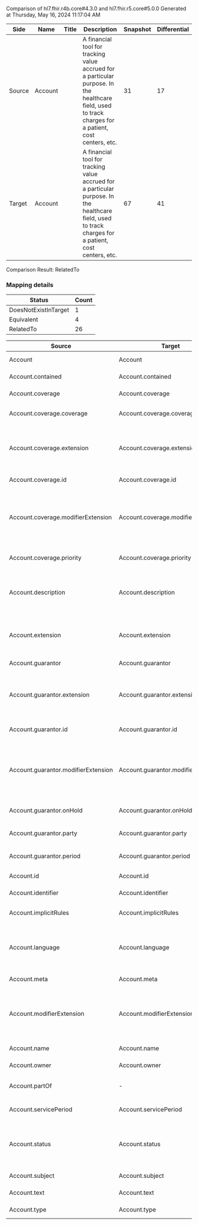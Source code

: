 Comparison of hl7.fhir.r4b.core#4.3.0 and hl7.fhir.r5.core#5.0.0
Generated at Thursday, May 16, 2024 11:17:04 AM

| Side | Name | Title | Description | Snapshot | Differential |
| --- | --- | --- | --- | --- | --- |
| Source | Account |  | A financial tool for tracking value accrued for a particular purpose.  In the healthcare field, used to track charges for a patient, cost centers, etc. | 31 | 17 |
| Target | Account |  | A financial tool for tracking value accrued for a particular purpose.  In the healthcare field, used to track charges for a patient, cost centers, etc. | 67 | 41 |


Comparison Result: RelatedTo


### Mapping details

| Status | Count |
| ------ | ----- |
DoesNotExistInTarget | 1 |
Equivalent | 4 |
RelatedTo | 26 |


| Source | Target | Status | Message |
| ------ | ------ | ------ | ------- |
| Account | Account | Equivalent | R4B `Account` maps as Equivalent to R5 `Account` |
| Account.contained | Account.contained | Equivalent | R4B `Account.contained` maps as Equivalent to R5 `Account.contained` |
| Account.coverage | Account.coverage | Equivalent | R4B `Account.coverage` maps as Equivalent to R5 `Account.coverage` |
| Account.coverage.coverage | Account.coverage.coverage | Equivalent | R4B `Account.coverage.coverage` maps as Equivalent to R5 `Account.coverage.coverage` |
| Account.coverage.extension | Account.coverage.extension | RelatedTo | R4B `Account.coverage.extension` maps as RelatedTo to R5 `Account.coverage.extension` - extension has change due to type change: R4B `extension` `Extension` maps as RelatedTo for R5 `extension` |
| Account.coverage.id | Account.coverage.id | Equivalent | R4B `Account.coverage.id` maps as Equivalent to R5 `Account.coverage.id` |
| Account.coverage.modifierExtension | Account.coverage.modifierExtension | RelatedTo | R4B `Account.coverage.modifierExtension` maps as RelatedTo to R5 `Account.coverage.modifierExtension` - modifierExtension has change due to type change: R4B `modifierExtension` `Extension` maps as RelatedTo for R5 `modifierExtension` |
| Account.coverage.priority | Account.coverage.priority | Equivalent | R4B `Account.coverage.priority` maps as Equivalent to R5 `Account.coverage.priority` |
| Account.description | Account.description | SourceIsBroaderThanTarget | R4B `Account.description` maps as SourceIsBroaderThanTarget to R5 `Account.description` - description has change due to type change: R4B description string has no equivalent or mapped type in R5 description |
| Account.extension | Account.extension | RelatedTo | R4B `Account.extension` maps as RelatedTo to R5 `Account.extension` - extension has change due to type change: R4B `extension` `Extension` maps as RelatedTo for R5 `extension` |
| Account.guarantor | Account.guarantor | Equivalent | R4B `Account.guarantor` maps as Equivalent to R5 `Account.guarantor` |
| Account.guarantor.extension | Account.guarantor.extension | RelatedTo | R4B `Account.guarantor.extension` maps as RelatedTo to R5 `Account.guarantor.extension` - extension has change due to type change: R4B `extension` `Extension` maps as RelatedTo for R5 `extension` |
| Account.guarantor.id | Account.guarantor.id | Equivalent | R4B `Account.guarantor.id` maps as Equivalent to R5 `Account.guarantor.id` |
| Account.guarantor.modifierExtension | Account.guarantor.modifierExtension | RelatedTo | R4B `Account.guarantor.modifierExtension` maps as RelatedTo to R5 `Account.guarantor.modifierExtension` - modifierExtension has change due to type change: R4B `modifierExtension` `Extension` maps as RelatedTo for R5 `modifierExtension` |
| Account.guarantor.onHold | Account.guarantor.onHold | Equivalent | R4B `Account.guarantor.onHold` maps as Equivalent to R5 `Account.guarantor.onHold` |
| Account.guarantor.party | Account.guarantor.party | Equivalent | R4B `Account.guarantor.party` maps as Equivalent to R5 `Account.guarantor.party` |
| Account.guarantor.period | Account.guarantor.period | Equivalent | R4B `Account.guarantor.period` maps as Equivalent to R5 `Account.guarantor.period` |
| Account.id | Account.id | Equivalent | R4B `Account.id` maps as Equivalent to R5 `Account.id` |
| Account.identifier | Account.identifier | Equivalent | R4B `Account.identifier` maps as Equivalent to R5 `Account.identifier` |
| Account.implicitRules | Account.implicitRules | Equivalent | R4B `Account.implicitRules` maps as Equivalent to R5 `Account.implicitRules` |
| Account.language | Account.language | RelatedTo | R4B `Account.language` maps as RelatedTo to R5 `Account.language` - language made the binding required (from Preferred) for http://hl7.org/fhir/ValueSet/all-languages|5.0.0 |
| Account.meta | Account.meta | Equivalent | R4B `Account.meta` maps as Equivalent to R5 `Account.meta` |
| Account.modifierExtension | Account.modifierExtension | RelatedTo | R4B `Account.modifierExtension` maps as RelatedTo to R5 `Account.modifierExtension` - modifierExtension has change due to type change: R4B `modifierExtension` `Extension` maps as RelatedTo for R5 `modifierExtension` |
| Account.name | Account.name | Equivalent | R4B `Account.name` maps as Equivalent to R5 `Account.name` |
| Account.owner | Account.owner | Equivalent | R4B `Account.owner` maps as Equivalent to R5 `Account.owner` |
| Account.partOf | - | DoesNotExistInTarget | R4B `Account.partOf` does not appear in the target and has no mapping for `Account`. |
| Account.servicePeriod | Account.servicePeriod | Equivalent | R4B `Account.servicePeriod` maps as Equivalent to R5 `Account.servicePeriod` |
| Account.status | Account.status | Equivalent | R4B `Account.status` maps as Equivalent to R5 `Account.status` - status has compatible required binding for code type: http://hl7.org/fhir/ValueSet/account-status|4.3.0 and http://hl7.org/fhir/ValueSet/account-status|5.0.0 (Equivalent) |
| Account.subject | Account.subject | Equivalent | R4B `Account.subject` maps as Equivalent to R5 `Account.subject` |
| Account.text | Account.text | Equivalent | R4B `Account.text` maps as Equivalent to R5 `Account.text` |
| Account.type | Account.type | Equivalent | R4B `Account.type` maps as Equivalent to R5 `Account.type` |

